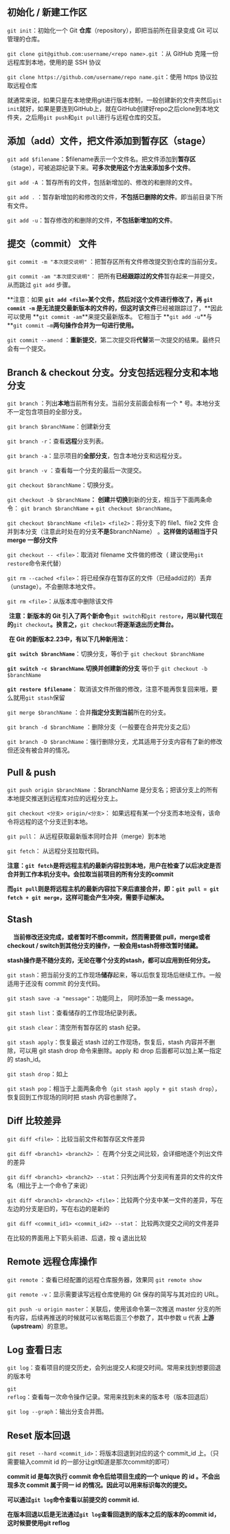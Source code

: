 ## 初始化 / 新建工作区

`git init`：初始化一个 Git **仓库**（repository），即把当前所在目录变成 Git 可以管理的仓库。

`git clone git@github.com:username/<repo name>.git` ：从 GitHub 克隆一份远程库到本地，使用的是 SSH 协议

`git clone https://github.com/username/repo name.git`：使用 https 协议拉取远程仓库

就通常来说，如果只是在本地使用git进行版本控制，一般创建新的文件夹然后`git init`就好，如果是要连到GitHub上，就在GitHub创建好repo之后clone到本地文件夹，之后用`git push`和`git pull`进行与远程仓库的交互。 



## 添加（add）文件，把文件添加到**暂存区**（stage）

`git add $filename`：$filename表示一个文件名。把文件添加到**暂存区**（stage），可被追踪纪录下来。**可多次使用这个方法来添加多个文件**。

`git add -A` ：暂存所有的文件，包括新增加的、修改的和删除的文件。

`git add .` ：暂存新增加的和修改的文件，**不包括已删除的文件**。即当前目录下所有文件。

`git add -u`：暂存修改的和删除的文件，**不包括新增加的文件**。





## 提交（commit） 文件

`git commit -m "本次提交说明"` ：把暂存区所有文件修改提交到仓库的当前分支。

`git commit -am "本次提交说明"`： 把所有**已经跟踪过的文件**暂存起来一并提交，从而跳过 `git add` 步骤。



**注意：如果 **`git add <file>`某个文件，然后对这个文件进行修改了，再 **`git commit -m`** 是无法提交最新版本的文件的，但这时该文件**已经被跟踪过了，**因此可以使用 **`git commit -am`**来提交最新版本。 它相当于 **`git add -u`**与 **`git commit –m`**两句操作合并为一句进行使用。**



`git commit --amend` ：**重新提交**，第二次提交将**代替**第一次提交的结果。最终只会有一个提交。



## Branch & checkout 分支。分支包括远程分支和本地分支

`git branch` ：列出**本地**当前所有分支。当前分支前面会标有一个 * 号。本地分支不一定包含项目的全部分支。

`git branch $branchName`：创建新分支 

`git branch -r`：查看**远程**分支列表。

`git branch -a`：显示项目的**全部分支**，包含本地分支和远程分支。 

`git branch -v` ：查看每一个分支的最后一次提交。



`git checkout $branchName`：切换分支。 

`git checkout -b $branchName`**：** **创建**并**切换**到新的分支，相当于下面两条命令：      `git branch $branchName` + `git checkout $branchName`。



`git checkout $branchName <file1> <file2>`：将分支下的 file1、file2 文件 合并到本分支（注意此时处在的分支**不是**$branchName） 。**这样做的话相当于只 merge 一部分文件**

`git checkout -- <file>`：取消对 filename 文件做的修改（ 建议使用`git restore`命令来代替） 

`git rm --cached <file>`：将已经保存在暂存区的文件（已经add过的）丢弃（unstage）。不会删除本地文件。

`git rm <file>`：从版本库中删除该文件  



​    **注意：新版本的 Git 引入了两个新命令**`git switch`和`git restore`**，用以替代现在的**`git checkout`**。换言之，**`git checkout`**将逐渐退出历史舞台。**

​    **在 Git 的新版本2.23中，有以下几种新用法：**

**`git switch $branchName`**：切换分支，等价于 `git checkout $branchName`

**`git switch -c $branchName`**.**切换并创建新的分支** 等价于 `git checkout -b $branchName`

**`git restore $filename`**： 取消该文件所做的修改，注意不能再恢复回来哦，要么就用`git stash`保留



`git merge $branchName` ：合并**指定分支到当前**所在的分支。

`git branch -d $branchName` ：删除分支（一般要在合并完分支之后）

`git branch -D $branchName`：强行删除分支，尤其适用于分支内容有了新的修改但还没有被合并的情况。 



## Pull & push

`git push origin $branchName` ：$branchName 是分支名；把该分支上的所有本地提交推送到远程库对应的远程分支上。

`git checkout <分支> origin/<分支>`： 如果远程有某一个分支而本地没有，该命令将远程的这个分支迁到本地。

`git pull`： 从远程获取最新版本同时合并（merge）到本地

`git fetch`： 从远程分支拉取代码。



**注意：`git fetch`是将远程主机的最新内容拉到本地，用户在检查了以后决定是否合并到工作本机分支中。会拉取当前项目的所有分支的commit**

​    **而`git pull`则是将远程主机的最新内容拉下来后直接合并，即：`git pull = git fetch + git merge`，这样可能会产生冲突，需要手动解决。**



## Stash

&emsp;**当前修改还没完成，或者暂时不想commit，然而需要做 pull，merge或者 checkout / switch到其他分支的操作，一般会用stash将修改暂时储藏。**

​    **stash操作是不随分支的，无论在哪个分支的stash，都可以应用到任何分支。**



`git stash`：把当前分支的工作现场**储存**起来，等以后恢复现场后继续工作。一般适用于还没有 commit 的分支代码。

`git stash save -a "message"`：功能同上， 同时添加一条 message。

`git stash list`：查看储存的工作现场纪录列表。 

`git stash clear`：清空所有暂存区的 stash 纪录。

`git stash apply`：恢复最近 stash 过的工作现场，恢复后，stash 内容并不删除，可以用 git stash drop 命令来删除。apply 和 drop 后面都可以加上某一指定的 stash_id。

`git stash drop`：如上 

`git stash pop`：相当于上面两条命令（`git stash apply + git stash drop`），恢复回到工作现场的同时把 stash 内容也删除了。 




## Diff 比较差异

`git diff <file>` ：比较当前文件和暂存区文件差异

`git diff <branch1> <branch2>` ： 在两个分支之间比较，会详细地逐个列出文件的差异

`git diff <branch1> <branch2> --stat`：只列出两个分支间有差异的文件的文件名（相比于上一个命令了来说） 

`git diff <branch1> <branch2> <file>`：比较两个分支中某一文件的差异，写在左边的分支是旧的，写在右边的是新的

`git diff <commit_id1> <commit_id2> --stat`： 比较两次提交之间的文件差异

在比较的界面用上下箭头前进、后退，按 q 退出比较 



## **Remote 远程仓库操作**

`git remote` ：查看已经配置的远程仓库服务器，效果同 `git remote show`

`git remote -v`：显示需要读写远程仓库使用的 Git 保存的简写与其对应的 URL。 

`git push -u origin master`：关联后，使用该命令第一次推送 master 分支的所有内容，后续再推送的时候就可以省略后面三个参数了，其中参数 u 代表 **上游（upstream**）的意思。



## **Log 查看日志**

`git log`：查看项目的提交历史，会列出提交人和提交时间。常用来找到想要回退的版本号

`git reflog`：查看每一次命令操作记录。常用来找到未来的版本号（版本回退后） 

`git log --graph`：输出分支合并图。



## Reset 版本回退

`git reset --hard <commit_id>`：将版本回退到对应的这个 commit_id 上。（只需要输入commit id 的一部分让git知道是那次commit的即可）



**commit id 是每次执行 commit 命令后给项目生成的一个 unique 的 id 。不会出现多次 commit 属于同一 id 的情况。因此可以用来标识每次的提交。**

**可以通过`git log`命令查看以前提交的 commit id.** 

**在版本回退以后是无法通过`git log`查看回退到的版本之后的版本的commit id，这时候要使用git reflog**